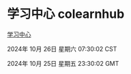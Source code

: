 # 学习中心 colearnhub
[学习中心](http://219.139.197.74:56308/colearnhub/)

2024年 10月 26日 星期六 07:30:02 CST

2024年 10月 25日 星期五 23:30:02 GMT
